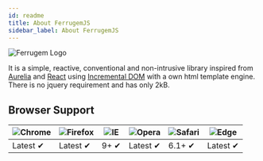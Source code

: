 ```yaml
---
id: readme
title: About FerrugemJS
sidebar_label: About FerrugemJS
---
```


![Ferrugem Logo](../img/ferrugemjs.png) 

It is a simple, reactive, conventional and non-intrusive library inspired from [Aurelia](http://aurelia.io/) and [React](https://facebook.github.io/react/) using [Incremental DOM](http://google.github.io/incremental-dom/) with a own html template engine.
There is no jquery requirement and has only 2kB.

## Browser Support

![Chrome](https://raw.github.com/alrra/browser-logos/master/src/chrome/chrome_48x48.png) | ![Firefox](https://raw.github.com/alrra/browser-logos/master/src/firefox/firefox_48x48.png) | ![IE](https://raw.githubusercontent.com/alrra/browser-logos/master/src/archive/internet-explorer_9-11/internet-explorer_9-11_48x48.png) | ![Opera](https://raw.github.com/alrra/browser-logos/master/src/opera/opera_48x48.png) | ![Safari](https://raw.github.com/alrra/browser-logos/master/src/safari/safari_48x48.png) | ![Edge](https://raw.githubusercontent.com/alrra/browser-logos/master/src/edge/edge_48x48.png)
--- | --- | --- | --- | --- | --- |
Latest ✔ | Latest ✔ | 9+ ✔ | Latest ✔ | 6.1+ ✔ | Latest ✔ |
